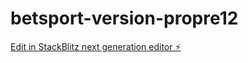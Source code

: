 # betsport-version-propre12

[Edit in StackBlitz next generation editor ⚡️](https://stackblitz.com/~/github.com/waindayen/betsport-version-propre12)